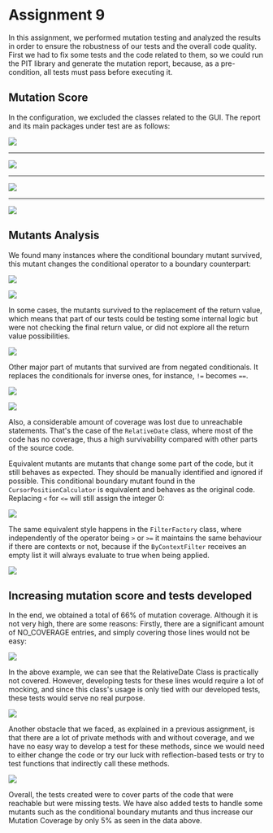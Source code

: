 # Assignment 9

In this assignment, we performed mutation testing and analyzed the results in order to ensure the robustness of our tests and the overall code quality. First we had to fix some tests and the code related to them, so we could run the PIT library and generate the mutation report, because, as a pre-condition, all tests must pass before executing it.

## Mutation Score

In the configuration, we excluded the classes related to the GUI. The report and its main packages under test are as follows:

![](https://i.imgur.com/8vuYbvo.png)

---

![](https://i.imgur.com/T4EFEkX.png)

---

![](https://i.imgur.com/tUr9LSc.png)

---

![](https://i.imgur.com/Hom4wBg.png)


## Mutants Analysis

We found many instances where the conditional boundary mutant survived, this mutant changes the conditional operator to a boundary counterpart:

![](https://i.imgur.com/KT2goiO.png)

![](https://i.imgur.com/Spp59KW.png)


In some cases, the mutants survived to the replacement of the return value, which means that part of our tests could be testing some internal logic but were not checking the final return value, or did not explore all the return value possibilities.

![](https://i.imgur.com/JXOhrSf.png)


Other major part of mutants that survived are from negated conditionals. It replaces the conditionals for inverse ones, for instance, `!=` becomes `==`.

![](https://i.imgur.com/fLUCEVN.png)

![](https://i.imgur.com/YO0F7QU.png)


Also, a considerable amount of coverage was lost due to unreachable statements. That's the case of the `RelativeDate` class, where most of the code has no coverage, thus a high survivability compared with other parts of the source code.

Equivalent mutants are mutants that change some part of the code, but it still behaves as expected. They should be manually identified and ignored if possible.
This conditional boundary mutant found in the `CursorPositionCalculator` is equivalent and behaves as the original code. Replacing `<` for `<=` will still assign the integer 0:

![](https://i.imgur.com/LvClRWV.png)

The same equivalent style happens in the `FilterFactory` class, where independently of the operator being `>` or `>=` it maintains the same behaviour if there are contexts or not, because if the `ByContextFilter` receives an empty list it will always evaluate to true when being applied.

![](https://i.imgur.com/pPo8aEX.png)


## Increasing mutation score and tests developed

In the end, we obtained a total of 66% of mutation coverage. Although it is not very high, there are some reasons: Firstly, there are a significant amount of NO_COVERAGE entries, and simply covering those lines would not be easy:  

![](https://i.imgur.com/M7wA06N.png)  

In the above example, we can see that the RelativeDate Class is practically not covered. However, developing tests for these lines would require a lot of mocking, and since this class's usage is only tied with our developed tests, these tests would serve no real purpose.  

![](https://i.imgur.com/17x9pYz.png)  

Another obstacle that we faced, as explained in a previous assignment, is that there are a lot of private methods with and without coverage, and we have no easy way to develop a test for these methods, since we would need to either change the code or try our luck with reflection-based tests or try to test functions that indirectly call these methods.

![](https://i.imgur.com/91d7Hqc.png)

Overall, the tests created were to cover parts of the code that were reachable but were missing tests. We have also added tests to handle some mutants such as the conditional boundary mutants and thus increase our Mutation Coverage by only 5% as seen in the data above.

